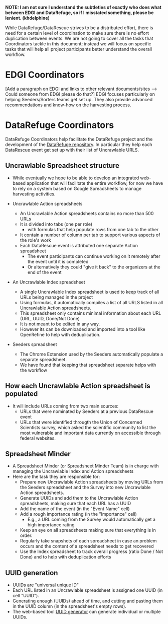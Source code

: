 **NOTE: I am not sure I understand the subtleties of exactly who does what between EDGI and DataRefuge, so if I misstated something, please be lenient. (khdelphine)**

While DataRefuge/DataRescue strives to be a distributed effort, there is need for a certain level of coordination to make sure there is no effort duplication between events. We are not going to cover all the tasks that Coordinators tackle in this document; instead we will focus on specific tasks that will help all project participants better understand the overall workflow.

# EDGI Coordinators
[Add a paragraph on EDGI and links to other relevant documents/sites --> Could someone from EDGI please do that?]
EDGI focuses particularly on helping Seeders/Sorters teams get set up. They also provide advanced recommendations and know-how on the harvesting process. 

# DataRefuge Coordinators
DataRefuge Coordinators help facilitate the DataRefuge project and the development of the [DataRefuge repository](https://www.datarefuge.org/). In particular they help each DataRescue event get set up with their list of Uncrawlable URLS. 

## Uncrawlable Spreadsheet structure

- While eventually we hope to be able to develop an integrated web-based application that will facilitate the entire workflow, for now we have to rely on a system based on Google Spreadsheets to manage harvesting activities. 

- Uncrawlable Action spreadsheets 
  - An Uncrawlable Action spreadsheets contains no more than 500 URLs
  - It is divided into tabs (one per role) 
    - with formulas that help populate rows from one tab to the other
  - It contain a number of column per tab to support various aspects of the role's work
  - Each DataRescue event is attributed one separate Action spreadsheet
    - The event participants can continue working on it remotely after the event until it is completed
    - Or alternatively they could "give it back" to the organizers at the end of the event

- An Uncrawlable Index spreadsheet 
  - A single Uncrawlable Index spreadsheet is used to keep track of all URLs being managed in the project
  - Using formulas, it automatically compiles a list of all URLS listed in all Uncrawlable Action spreadsheets.
  - This spreadsheet only contains minimal information about each URL (URL, UUID, Done/Not Done)
  - It is not meant to be edited in any way. 
  - However its can be downloaded and imported into a tool like OpenRefine to help with deduplication.
  
- Seeders spreadsheet
  - The Chrome Extension used by the Seeders automatically populate a separate spreadsheet. 
  - We have found that keeping that spreadsheet separate helps with the workflow

## How each Uncrawlable Action spreadsheet is populated
- It will include URLs coming from two main sources:
   - URLs that were nominated by Seeders at a previous DataRescue event
   - URLs that were identified througth the Union of Concerned Scientists survey, which asked the scientific community to list the most vulnerable and important data currently on accessible through federal websites.
 
## Spreadsheet Minder
- A Spreadsheet Minder (or Spreadsheet Minder Team) is in charge with managing the Uncrawlable Index and Action spreadsheets
- Here are the task they are responsible for:
  - Prepare new Uncrawlable Action spreadsheets by moving URLs from the Seeders spreadsheet and the Survey into new Uncrawlable Action spreadsheets.
  - Generate UUIDs and add them to the Uncrawlable Action spreadsheets, making sure that each URL has a UUID
  - Add the name of the event (in the "Event Name" cell)
  - Add a rough importance rating (in the "Importance" cell) 
    - E.g., a URL coming from the Survey would automatically get a high importance rating
  - Keep an eye on all spreadsheets making sure that everything is in order.
  - Regularly take snapshots of each spreadsheet in case an problem occurs and the content of a spreadsheet needs to get recovered
  - Use the Index spreadsheet to track overall progress (ratio Done / Not Done) and to help with deduplication efforts
 
## UUID generation
- UUIDs are "universal unique ID" 
- Each URL listed in an Uncrawlable spreadsheet is assigned one UUID (in cell "UUID").
- Generating enough (UUIDs) ahead of time, and cutting and pasting them in the UUID column (in the spreadsheet's empty rows). 
- The web-based tool [UUID generator](https://www.browserling.com/tools/random-uuid) can generate individual or multiple UUIDs.


